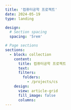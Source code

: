 ```yaml
---
title: '컴퓨터공학 프로젝트'
date: 2024-05-19
type: landing

design:
  # Section spacing
  spacing: '5rem'

# Page sections
sections:
  - block: collection
    content:
      title: 컴퓨터공학 프로젝트
      text: 
      filters:
        folders:
          - /projects/cs
    design:
      view: article-grid
      fill_image: false
      columns: 
---
```

